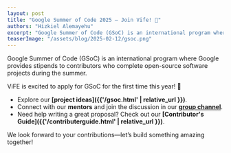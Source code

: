 ```yaml
---
layout: post
title: "Google Summer of Code 2025 – Join Vife! 🚀"
authors: "Hizkiel Alemayehu"
excerpt: "Google Summer of Code (GSoC) is an international program where Google provides stipends to contributors who complete open-source software projects during the summer."
teaserImage: "/assets/blog/2025-02-12/gsoc.png"
---
```


Google Summer of Code (GSoC) is an international program where Google provides stipends to contributors who complete open-source software projects during the summer.  

ViFE is excited to apply for GSoC for the first time this year! 🎉  

- Explore our **[project ideas]({{'/gsoc.html'  | relative_url }})**.  
- Connect with our **mentors** and join the discussion in our **[group channel](https://matrix.to/#/#gsoc-public:edirom.de)**.  
- Need help writing a great proposal? Check out our **[Contributor's Guide]({{'/contributerguide.html'  | relative_url }})**.  

We look forward to your contributions—let’s build something amazing together!  